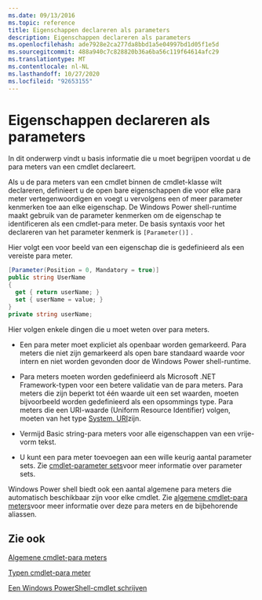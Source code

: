 ```yaml
---
ms.date: 09/13/2016
ms.topic: reference
title: Eigenschappen declareren als parameters
description: Eigenschappen declareren als parameters
ms.openlocfilehash: ade7928e2ca277da8bbd1a5e04997bd1d05f1e5d
ms.sourcegitcommit: 488a940c7c828820b36a6ba56c119f64614afc29
ms.translationtype: MT
ms.contentlocale: nl-NL
ms.lasthandoff: 10/27/2020
ms.locfileid: "92653155"
---
```

# <a name="declaring-properties-as-parameters"></a>Eigenschappen declareren als parameters

In dit onderwerp vindt u basis informatie die u moet begrijpen voordat u de para meters van een cmdlet declareert.

Als u de para meters van een cmdlet binnen de cmdlet-klasse wilt declareren, definieert u de open bare eigenschappen die voor elke para meter vertegenwoordigen en voegt u vervolgens een of meer parameter kenmerken toe aan elke eigenschap. De Windows Power shell-runtime maakt gebruik van de parameter kenmerken om de eigenschap te identificeren als een cmdlet-para meter. De basis syntaxis voor het declareren van het parameter kenmerk is `[Parameter()]` .

Hier volgt een voor beeld van een eigenschap die is gedefinieerd als een vereiste para meter.

```csharp
[Parameter(Position = 0, Mandatory = true)]
public string UserName
{
  get { return userName; }
  set { userName = value; }
}
private string userName;
```

Hier volgen enkele dingen die u moet weten over para meters.

- Een para meter moet expliciet als openbaar worden gemarkeerd. Para meters die niet zijn gemarkeerd als open bare standaard waarde voor intern en niet worden gevonden door de Windows Power shell-runtime.

- Para meters moeten worden gedefinieerd als Microsoft .NET Framework-typen voor een betere validatie van de para meters. Para meters die zijn beperkt tot één waarde uit een set waarden, moeten bijvoorbeeld worden gedefinieerd als een opsommings type. Para meters die een URI-waarde (Uniform Resource Identifier) volgen, moeten van het type [System. URI](/dotnet/api/System.Uri)zijn.

- Vermijd Basic string-para meters voor alle eigenschappen van een vrije-vorm tekst.

- U kunt een para meter toevoegen aan een wille keurig aantal parameter sets. Zie [cmdlet-parameter sets](./cmdlet-parameter-sets.md)voor meer informatie over parameter sets.

Windows Power shell biedt ook een aantal algemene para meters die automatisch beschikbaar zijn voor elke cmdlet. Zie [algemene cmdlet-para meters](./common-parameter-names.md)voor meer informatie over deze para meters en de bijbehorende aliassen.

## <a name="see-also"></a>Zie ook

[Algemene cmdlet-para meters](./common-parameter-names.md)

[Typen cmdlet-para meter](./types-of-cmdlet-parameters.md)

[Een Windows PowerShell-cmdlet schrijven](./writing-a-windows-powershell-cmdlet.md)
